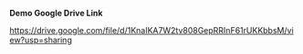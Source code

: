<p><strong>Demo Google Drive Link</strong></p>

https://drive.google.com/file/d/1KnaIKA7W2tv808GepRRInF61rUKKbbsM/view?usp=sharing

